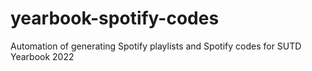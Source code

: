# yearbook-spotify-codes
Automation of generating Spotify playlists and Spotify codes for SUTD Yearbook 2022
